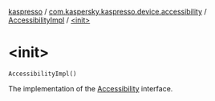 [kaspresso](../../index.md) / [com.kaspersky.kaspresso.device.accessibility](../index.md) / [AccessibilityImpl](index.md) / [&lt;init&gt;](./-init-.md)

# &lt;init&gt;

`AccessibilityImpl()`

The implementation of the [Accessibility](../-accessibility/index.md) interface.

